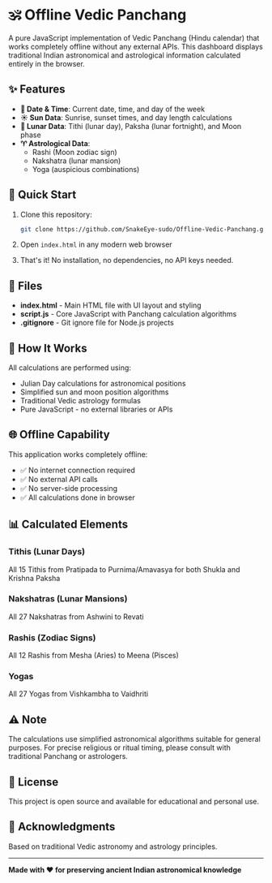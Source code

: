 # 🕉️ Offline Vedic Panchang

A pure JavaScript implementation of Vedic Panchang (Hindu calendar) that works completely offline without any external APIs. This dashboard displays traditional Indian astronomical and astrological information calculated entirely in the browser.

## ✨ Features

- **📅 Date & Time**: Current date, time, and day of the week
- **☀️ Sun Data**: Sunrise, sunset times, and day length calculations
- **🌙 Lunar Data**: Tithi (lunar day), Paksha (lunar fortnight), and Moon phase
- **♈ Astrological Data**: 
  - Rashi (Moon zodiac sign)
  - Nakshatra (lunar mansion)
  - Yoga (auspicious combinations)

## 🚀 Quick Start

1. Clone this repository:
   ```bash
   git clone https://github.com/SnakeEye-sudo/Offline-Vedic-Panchang.git
   ```

2. Open `index.html` in any modern web browser

3. That's it! No installation, no dependencies, no API keys needed.

## 📁 Files

- **index.html** - Main HTML file with UI layout and styling
- **script.js** - Core JavaScript with Panchang calculation algorithms
- **.gitignore** - Git ignore file for Node.js projects

## 🔧 How It Works

All calculations are performed using:
- Julian Day calculations for astronomical positions
- Simplified sun and moon position algorithms
- Traditional Vedic astrology formulas
- Pure JavaScript - no external libraries or APIs

## 🌐 Offline Capability

This application works completely offline:
- ✅ No internet connection required
- ✅ No external API calls
- ✅ No server-side processing
- ✅ All calculations done in browser

## 📊 Calculated Elements

### Tithis (Lunar Days)
All 15 Tithis from Pratipada to Purnima/Amavasya for both Shukla and Krishna Paksha

### Nakshatras (Lunar Mansions)
All 27 Nakshatras from Ashwini to Revati

### Rashis (Zodiac Signs)
All 12 Rashis from Mesha (Aries) to Meena (Pisces)

### Yogas
All 27 Yogas from Vishkambha to Vaidhriti

## ⚠️ Note

The calculations use simplified astronomical algorithms suitable for general purposes. For precise religious or ritual timing, please consult with traditional Panchang or astrologers.

## 📜 License

This project is open source and available for educational and personal use.

## 🙏 Acknowledgments

Based on traditional Vedic astronomy and astrology principles.

---

**Made with ❤️ for preserving ancient Indian astronomical knowledge**

